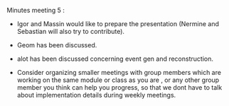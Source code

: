 Minutes meeting 5 :

- Igor and Massin would like to prepare the presentation (Nermine and Sebastian will also try to contribute).

- Geom has been discussed.

- alot has been discussed concerning event gen and reconstruction.

- Consider organizing smaller meetings with group members which are working on the same module or class as
you are , or any other group member you think can help you progress, so that we dont have to talk about implementation
details during weekly meetings.